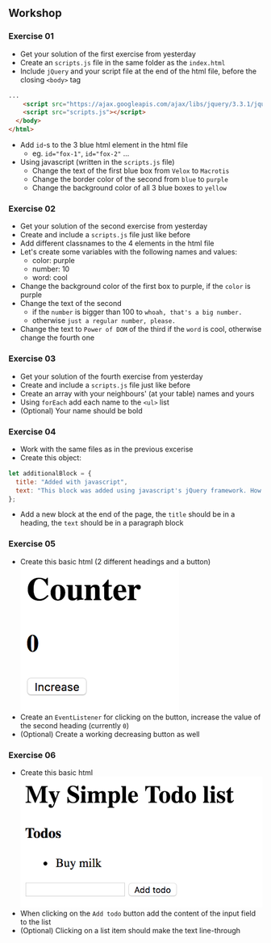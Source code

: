 
## Workshop

### Exercise 01
- Get your solution of the first exercise from yesterday
- Create an `scripts.js` file in the same folder as the `index.html`
- Include `jQuery` and your script file at the end of the html file, before the closing `<body>` tag
```html
...
    <script src="https://ajax.googleapis.com/ajax/libs/jquery/3.3.1/jquery.min.js"></script>
    <script src="scripts.js"></script>
  </body>
</html>
```
- Add `id`-s to the 3 blue html element in the html file
  - eg. `id="fox-1"`, `id="fox-2"` ...
- Using javascript (written in the `scripts.js` file)
  - Change the text of the first blue box from `Velox` to `Macrotis`
  - Change the border color of the second from `blue` to `purple`
  - Change the background color of all 3 blue boxes to `yellow`

### Exercise 02
- Get your solution of the second exercise from yesterday
- Create and include a `scripts.js` file just like before
- Add different classnames to the 4 elements in the html file
- Let's create some variables with the following names and values:
  - color: purple
  - number: 10
  - word: cool
- Change the background color of the first box to purple, if the `color` is purple
- Change the text of the second
  - if the `number` is bigger than 100 to `whoah, that's a big number.`
  - otherwise `just a regular number, please.`
- Change the text to `Power of DOM` of the third if the `word` is cool, otherwise change the fourth one

### Exercise 03
- Get your solution of the fourth exercise from yesterday
- Create and include a `scripts.js` file just like before
- Create an array with your neighbours' (at your table) names and yours
- Using `forEach` add each name to the `<ul>` list
- (Optional) Your name should be bold

### Exercise 04
- Work with the same files as in the previous excerise
- Create this object:
```javascript
let additionalBlock = {
  title: "Added with javascript",
  text: "This block was added using javascript's jQuery framework. How awesome!"
};
```
- Add a new block at the end of the page, the `title` should be in a heading, the `text` should be in a paragraph block

### Exercise 05
- Create this basic html (2 different headings and a button)
![Counter](assets/js-ex5.png)
- Create an `EventListener` for clicking on the button, increase the value of the second heading (currently `0`)
- (Optional) Create a working decreasing button as well

### Exercise 06
- Create this basic html
![Todo list](assets/js-ex6.png)
- When clicking on the `Add todo` button add the content of the input field to the list
- (Optional) Clicking on a list item should make the text line-through
